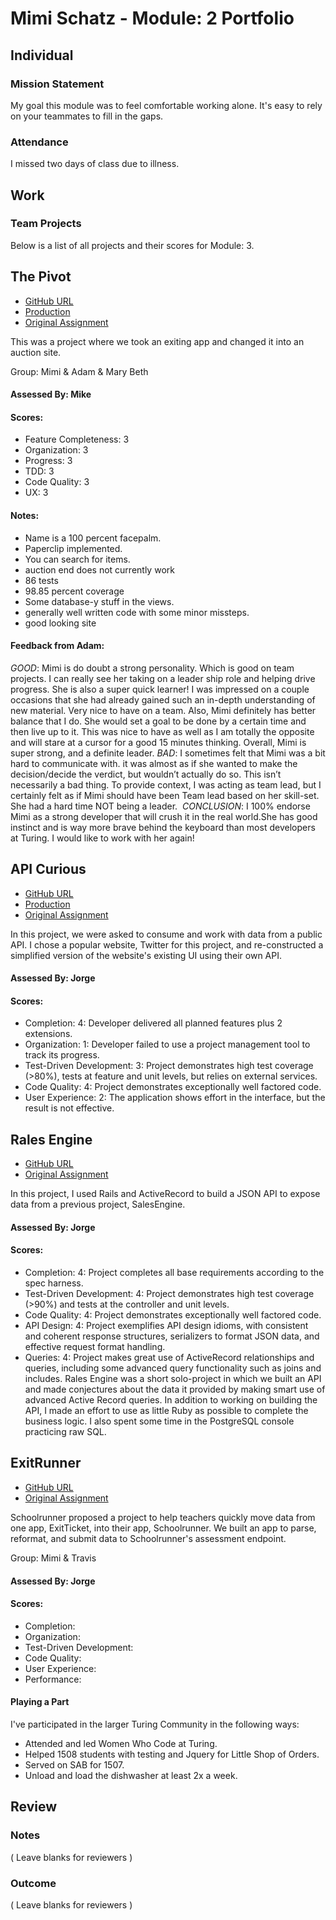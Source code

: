 # Mimi Schatz - Module: 2 Portfolio

## Individual

### Mission Statement

My goal this module was to feel comfortable working alone. It's easy to rely on your teammates to fill in the gaps.

### Attendance

I missed two days of class due to illness.

## Work

### Team Projects

Below is a list of all projects and their scores for Module: 3.

## The Pivot

* [GitHub URL](http://github.com/mbburch/the-pivot)
* [Production](bidday.herokuapp.com)
* [Original Assignment](https://github.com/turingschool/lesson_plans/blob/master/ruby_03-professional_rails_applications/the_pivot.md)

This was a project where we took an exiting app and changed it into an auction site.

Group: Mimi & Adam & Mary Beth

#### Assessed By: Mike

#### Scores:

* Feature Completeness: 3
* Organization: 3
* Progress: 3
* TDD: 3
* Code Quality: 3
* UX: 3

#### Notes:

* Name is a 100 percent facepalm.
* Paperclip implemented.
* You can search for items.
* auction end does not currently work
* 86 tests
* 98.85 percent coverage
* Some database-y stuff in the views.
* generally well written code with some minor missteps.
* good looking site

#### Feedback from Adam:

*GOOD*: Mimi is do doubt a strong personality. Which is good on team projects. I can really see her taking on a leader ship role and helping drive progress. She is also a super quick learner! I was impressed on a couple occasions that she had already gained such an in-depth understanding of new material. Very nice to have on a team. Also, Mimi definitely has better balance that I do. She would set a goal to be done by a certain time and then live up to it. This was nice to have as well as I am totally the opposite and will stare at a cursor for a good 15 minutes thinking. Overall, Mimi is super strong, and a definite leader.
*BAD*: I sometimes felt that Mimi was a bit hard to communicate with. it was almost as if she wanted to make the decision/decide the verdict, but wouldn’t actually do so. This isn’t necessarily a bad thing. To provide context, I was acting as team lead, but I certainly felt as if Mimi should have been Team lead based on her skill-set. She had a hard time NOT being a leader. ​
*CONCLUSION*: I 100% endorse Mimi as a strong developer that will crush it in the real world.She has good instinct and is way more brave behind the keyboard than most developers at Turing. I would like to work with her again!

## API Curious

* [GitHub URL](https://github.com/mcschatz/chatterboxes)
* [Production](http://chatterboxes.herokuapp.com)
* [Original Assignment](https://github.com/turingschool/curriculum/blob/master/source/projects/apicurious.markdown)

In this project, we were asked to consume and work with data from a public API. I chose a popular website, Twitter for this project, and re-constructed a simplified version of the website's existing UI using their own API.

#### Assessed By: Jorge

#### Scores:

* Completion: 4: Developer delivered all planned features plus 2 extensions.
* Organization: 1: Developer failed to use a project management tool to track its progress.
* Test-Driven Development: 3: Project demonstrates high test coverage (>80%), tests at feature and unit levels, but relies on external services.
* Code Quality: 4: Project demonstrates exceptionally well factored code.
* User Experience: 2: The application shows effort in the interface, but the result is not effective.

## Rales Engine

* [GitHub URL](https://github.com/mcschatz/rails_engine)
* [Original Assignment](https://github.com/turingschool/lesson_plans/blob/master/ruby_03-professional_rails_applications/rails_engine.md)

In this project, I used Rails and ActiveRecord to build a JSON API to expose data from a previous project, SalesEngine.

#### Assessed By: Jorge

#### Scores:

* Completion: 4: Project completes all base requirements according to the spec harness.
* Test-Driven Development: 4: Project demonstrates high test coverage (>90%) and tests at the controller and unit levels.
* Code Quality: 4: Project demonstrates exceptionally well factored code.
* API Design: 4: Project exemplifies API design idioms, with consistent and coherent response structures, serializers to format JSON data, and effective request format handling.
* Queries: 4: Project makes great use of ActiveRecord relationships and queries, including some advanced query functionality such as joins and includes.
Rales Engine was a short solo-project in which we built an API and made
conjectures about the data it provided by making smart use of advanced Active
Record queries. In addition to working on building the API, I made an effort to
use as little Ruby as possible to complete the business logic. I also spent some
time in the PostgreSQL console practicing raw SQL.

## ExitRunner

* [GitHub URL](https://github.com/Schoolrunner/tssd-1507-c)
* [Original Assignment](https://github.com/turingschool/lesson_plans/blob/master/ruby_03-professional_rails_applications/self_directed_project.md)

Schoolrunner proposed a project to help teachers quickly move data from one app, ExitTicket, into their app, Schoolrunner. We built an app to parse, reformat, and submit data to Schoolrunner's assessment endpoint.

Group: Mimi & Travis

#### Assessed By: Jorge

#### Scores:

* Completion:
* Organization:
* Test-Driven Development:
* Code Quality:
* User Experience:
* Performance:

#### Playing a Part

I've participated in the larger Turing Community in the following ways:

* Attended and led Women Who Code at Turing.
* Helped 1508 students with testing and Jquery for Little Shop of Orders.
* Served on SAB for 1507.
* Unload and load the dishwasher at least 2x a week.

## Review

### Notes

( Leave blanks for reviewers )

### Outcome

( Leave blanks for reviewers )